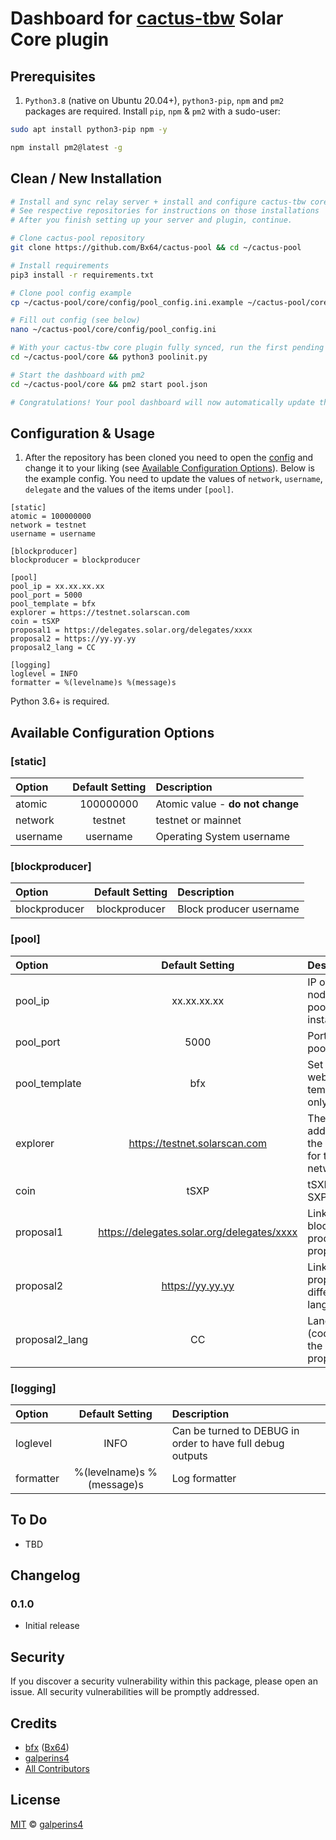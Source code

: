 # Dashboard for [cactus-tbw](https://github.com/Cactus-15-49/cactus-tbw) Solar Core plugin 

## Prerequisites

1. `Python3.8` (native on Ubuntu 20.04+), `python3-pip`, `npm` and `pm2` packages are required. Install `pip`, `npm` & `pm2` with a sudo-user:

```bash
sudo apt install python3-pip npm -y

npm install pm2@latest -g
```

## Clean / New Installation

```sh
# Install and sync relay server + install and configure cactus-tbw core plugin
# See respective repositories for instructions on those installations
# After you finish setting up your server and plugin, continue.

# Clone cactus-pool repository
git clone https://github.com/Bx64/cactus-pool && cd ~/cactus-pool

# Install requirements
pip3 install -r requirements.txt

# Clone pool config example
cp ~/cactus-pool/core/config/pool_config.ini.example ~/cactus-pool/core/config/pool_config.ini

# Fill out config (see below)
nano ~/cactus-pool/core/config/pool_config.ini

# With your cactus-tbw core plugin fully synced, run the first pending balances check manually (only required for initialisation!)
cd ~/cactus-pool/core && python3 poolinit.py

# Start the dashboard with pm2
cd ~/cactus-pool/core && pm2 start pool.json

# Congratulations! Your pool dashboard will now automatically update the pending balances every 10 minutes.
```

## Configuration & Usage

1. After the repository has been cloned you need to open the [config](./core/config/pool_config.ini) and change it to your liking (see [Available Configuration Options](#available-configuration-options)). Below is the example config. You need to update the values of `network`, `username`, `delegate` and the values of the items under `[pool]`.

```
[static]
atomic = 100000000
network = testnet
username = username

[blockproducer]
blockproducer = blockproducer

[pool]
pool_ip = xx.xx.xx.xx
pool_port = 5000
pool_template = bfx
explorer = https://testnet.solarscan.com
coin = tSXP
proposal1 = https://delegates.solar.org/delegates/xxxx
proposal2 = https://yy.yy.yy
proposal2_lang = CC

[logging]
loglevel = INFO
formatter = %(levelname)s %(message)s
```

Python 3.6+ is required.


## Available Configuration Options 

### [static]
| Option | Default Setting | Description | 
| :--- | :---: | :--- |
| atomic | 100000000 | Atomic value - **do not change** |
| network | testnet | testnet or mainnet |
| username | username | Operating System username |

### [blockproducer]
| Option | Default Setting | Description | 
| :--- | :---: | :--- |
| blockproducer | blockproducer | Block producer username |

### [pool]
| Option | Default Setting | Description | 
| :--- | :---: | :--- |
| pool_ip | xx.xx.xx.xx | IP of the node the pool is installed on |
| pool_port | 5000 | Port for pool |
| pool_template | bfx | Set the pool website template - only option |
| explorer | https://testnet.solarscan.com | The address of the explorer for the network |
| coin | tSXP | tSXP or SXP |
| proposal1 | https://delegates.solar.org/delegates/xxxx | Link to block producer proposal |
| proposal2 | https://yy.yy.yy | Link to the proposal in different language |
| proposal2_lang | CC | Language (code) of the second proposal |

### [logging]
| Option | Default Setting | Description | 
| :--- | :---: | :--- |
| loglevel | INFO | Can be turned to DEBUG in order to have full debug outputs |
| formatter | %(levelname)s %(message)s | Log formatter |


## To Do

- TBD

## Changelog

### 0.1.0

- Initial release

## Security

If you discover a security vulnerability within this package, please open an issue. All security vulnerabilities will be promptly addressed.

## Credits

- [bfx](https://delegates.solar.org/delegates/bfx) ([Bx64](https://github.com/Bx64))
- [galperins4](https://github.com/galperins4)
- [All Contributors](../../contributors)

## License

[MIT](LICENSE) © [galperins4](https://github.com/galperins4)
